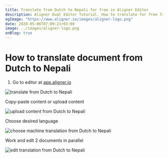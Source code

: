 ```yaml
---
title: Translate from Dutch to Nepali for free in Aligner Editor
description: Aligner Dual Editor Tutorial. How to translate for free from Dutch to Nepali. Aligner is multilingual document management platform. 
ogImage: "https://www.aligner.io/images/aligner-logo.png"
date: 2020-05-06T07:09:21+03:00
image: ../images/aligner-logo.png
onBlog: true
---
```


# How to translate document from Dutch to Nepali

1. Go to editor at [app.aligner.io](https://app.aligner.io "Aligner App web page")

![translate from Dutch to Nepali](../aligner-blank-editor.png "translate from Dutch to Nepali")

Copy-paste content or upload content

![upload content from Dutch to Nepali](../aligner-uploaded-document.png "upload content from Dutch to Nepali")

Choose desired language

![choose machine translation from Dutch to Nepali](../aligner-language-dropdown.png "choose machine translation from Dutch to Nepali")

Work and edit 2 documents in parallel

![edit translation from Dutch to Nepali](../aligner-double-sitded-editor.png "edit translation from Dutch to Nepali")

